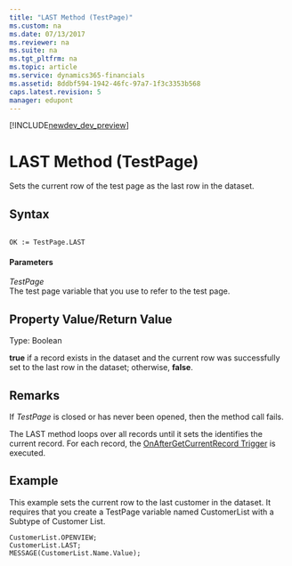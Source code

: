```yaml
---
title: "LAST Method (TestPage)"
ms.custom: na
ms.date: 07/13/2017
ms.reviewer: na
ms.suite: na
ms.tgt_pltfrm: na
ms.topic: article
ms.service: dynamics365-financials
ms.assetid: 8ddbf594-1942-46fc-97a7-1f3c3353b568
caps.latest.revision: 5
manager: edupont
---
```


[!INCLUDE[newdev_dev_preview](../includes/newdev_dev_preview.md)]

# LAST Method (TestPage)
Sets the current row of the test page as the last row in the dataset.  
  
## Syntax  
  
```  
  
OK := TestPage.LAST  
```  
  
#### Parameters  
 *TestPage*  
 The test page variable that you use to refer to the test page.  
  
## Property Value/Return Value  
 Type: Boolean  
  
 **true** if a record exists in the dataset and the current row was successfully set to the last row in the dataset; otherwise, **false**.  
  
## Remarks  
If *TestPage* is closed or has never been opened, then the method call fails.  

The LAST method loops over all records until it sets  the identifies the current record.  For each record, the [OnAfterGetCurrentRecord Trigger](../triggers/devenv-OnAfterGetCurrRecord-Trigger.md) is executed.  
  
## Example  
 This example sets the current row to the last customer in the dataset. It requires that you create a TestPage variable named CustomerList with a Subtype of Customer List.  
  
```  
CustomerList.OPENVIEW;  
CustomerList.LAST;  
MESSAGE(CustomerList.Name.Value);  
  
```